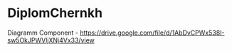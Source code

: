 # DiplomChernkh
Diagramm Component - https://drive.google.com/file/d/1AbDvCPWx538I-sw5OkJPWVljXNj4Vx33/view
